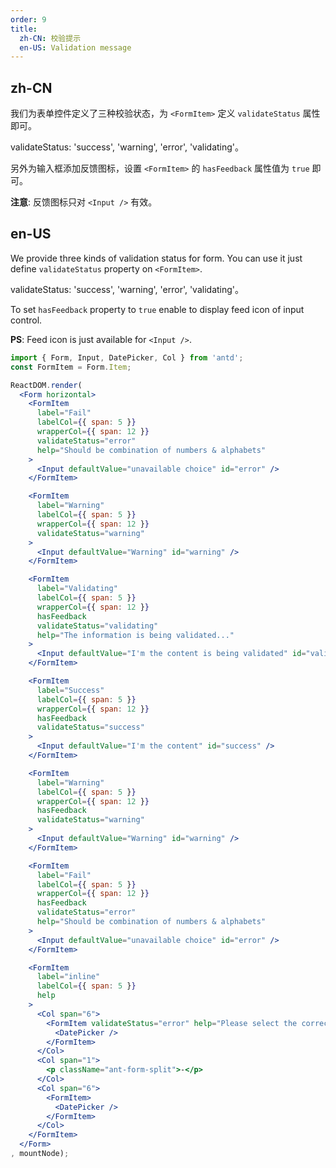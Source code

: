 ```yaml
---
order: 9
title:
  zh-CN: 校验提示
  en-US: Validation message
---
```


## zh-CN

我们为表单控件定义了三种校验状态，为 `<FormItem>` 定义 `validateStatus` 属性即可。

validateStatus: 'success', 'warning', 'error', 'validating'。

另外为输入框添加反馈图标，设置 `<FormItem>` 的 `hasFeedback` 属性值为 `true` 即可。

**注意**: 反馈图标只对 `<Input />` 有效。

## en-US

We provide three kinds of validation status for form. You can use it just define `validateStatus` property on `<FormItem>`.

validateStatus: 'success', 'warning', 'error', 'validating'。

To set `hasFeedback` property to `true` enable to display feed icon of input control.

**PS**: Feed icon is just available for `<Input />`.

````jsx
import { Form, Input, DatePicker, Col } from 'antd';
const FormItem = Form.Item;

ReactDOM.render(
  <Form horizontal>
    <FormItem
      label="Fail"
      labelCol={{ span: 5 }}
      wrapperCol={{ span: 12 }}
      validateStatus="error"
      help="Should be combination of numbers & alphabets"
    >
      <Input defaultValue="unavailable choice" id="error" />
    </FormItem>

    <FormItem
      label="Warning"
      labelCol={{ span: 5 }}
      wrapperCol={{ span: 12 }}
      validateStatus="warning"
    >
      <Input defaultValue="Warning" id="warning" />
    </FormItem>

    <FormItem
      label="Validating"
      labelCol={{ span: 5 }}
      wrapperCol={{ span: 12 }}
      hasFeedback
      validateStatus="validating"
      help="The information is being validated..."
    >
      <Input defaultValue="I'm the content is being validated" id="validating" />
    </FormItem>

    <FormItem
      label="Success"
      labelCol={{ span: 5 }}
      wrapperCol={{ span: 12 }}
      hasFeedback
      validateStatus="success"
    >
      <Input defaultValue="I'm the content" id="success" />
    </FormItem>

    <FormItem
      label="Warning"
      labelCol={{ span: 5 }}
      wrapperCol={{ span: 12 }}
      hasFeedback
      validateStatus="warning"
    >
      <Input defaultValue="Warning" id="warning" />
    </FormItem>

    <FormItem
      label="Fail"
      labelCol={{ span: 5 }}
      wrapperCol={{ span: 12 }}
      hasFeedback
      validateStatus="error"
      help="Should be combination of numbers & alphabets"
    >
      <Input defaultValue="unavailable choice" id="error" />
    </FormItem>

    <FormItem
      label="inline"
      labelCol={{ span: 5 }}
      help
    >
      <Col span="6">
        <FormItem validateStatus="error" help="Please select the correct date">
          <DatePicker />
        </FormItem>
      </Col>
      <Col span="1">
        <p className="ant-form-split">-</p>
      </Col>
      <Col span="6">
        <FormItem>
          <DatePicker />
        </FormItem>
      </Col>
    </FormItem>
  </Form>
, mountNode);
````
